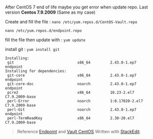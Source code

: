 
After CentOS 7 end of life maybe you get error when update repo.
Last version **Centos 7.9.2009** (Same as my case)

Create and fill the file : 
`nano /etc/yum.repos.d/CentOS-Vault.repo`

`nano /etc/yum.repos.d/endpoint.repo`

fill the file then update with :
`yum update`

install git :
`yum install git`

```
Installing:
 git                             x86_64         2.43.0-1.ep7          endpoint
Installing for dependencies:
 git-core                        x86_64         2.43.0-1.ep7          endpoint
 git-core-doc                    noarch         2.43.0-1.ep7          endpoint
 pcre2                           x86_64         10.23-2.el7           C7.9.2009-base
 perl-Error                      noarch         1:0.17020-2.el7       C7.9.2009-base
 perl-Git                        noarch         2.43.0-1.ep7          endpoint
 perl-TermReadKey                x86_64         2.30-20.el7           C7.9.2009-base
```

>Reference [Endpoint](https://www.endpointdev.com/blog/2021/12/installing-git-2-on-centos-7/) and [Vault CentOS](https://vault.centos.org/7.9.2009/)
> Written with [StackEdit](https://stackedit.io/).
